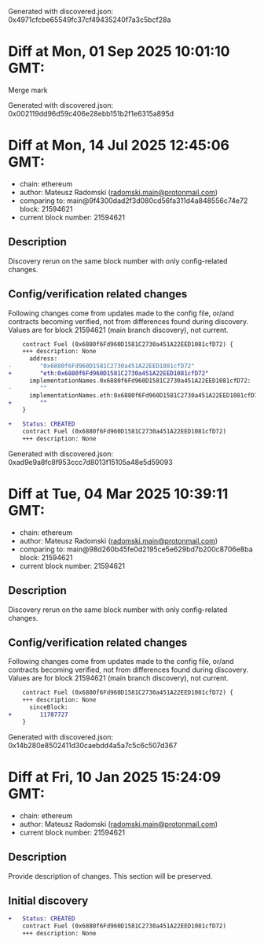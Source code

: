Generated with discovered.json: 0x4971cfcbe65549fc37cf49435240f7a3c5bcf28a

# Diff at Mon, 01 Sep 2025 10:01:10 GMT:

Merge mark

Generated with discovered.json: 0x002119dd96d59c406e28ebb151b2f1e6315a895d

# Diff at Mon, 14 Jul 2025 12:45:06 GMT:

- chain: ethereum
- author: Mateusz Radomski (<radomski.main@protonmail.com>)
- comparing to: main@9f4300dad2f3d080cd56fa311d4a848556c74e72 block: 21594621
- current block number: 21594621

## Description

Discovery rerun on the same block number with only config-related changes.

## Config/verification related changes

Following changes come from updates made to the config file,
or/and contracts becoming verified, not from differences found during
discovery. Values are for block 21594621 (main branch discovery), not current.

```diff
    contract Fuel (0x6880f6Fd960D1581C2730a451A22EED1081cfD72) {
    +++ description: None
      address:
-        "0x6880f6Fd960D1581C2730a451A22EED1081cfD72"
+        "eth:0x6880f6Fd960D1581C2730a451A22EED1081cfD72"
      implementationNames.0x6880f6Fd960D1581C2730a451A22EED1081cfD72:
-        ""
      implementationNames.eth:0x6880f6Fd960D1581C2730a451A22EED1081cfD72:
+        ""
    }
```

```diff
+   Status: CREATED
    contract Fuel (0x6880f6Fd960D1581C2730a451A22EED1081cfD72)
    +++ description: None
```

Generated with discovered.json: 0xad9e9a8fc8f953ccc7d8013f15105a48e5d59093

# Diff at Tue, 04 Mar 2025 10:39:11 GMT:

- chain: ethereum
- author: Mateusz Radomski (<radomski.main@protonmail.com>)
- comparing to: main@98d260b45fe0d2195ce5e629bd7b200c8706e8ba block: 21594621
- current block number: 21594621

## Description

Discovery rerun on the same block number with only config-related changes.

## Config/verification related changes

Following changes come from updates made to the config file,
or/and contracts becoming verified, not from differences found during
discovery. Values are for block 21594621 (main branch discovery), not current.

```diff
    contract Fuel (0x6880f6Fd960D1581C2730a451A22EED1081cfD72) {
    +++ description: None
      sinceBlock:
+        11787727
    }
```

Generated with discovered.json: 0x14b280e8502411d30caebdd4a5a7c5c6c507d367

# Diff at Fri, 10 Jan 2025 15:24:09 GMT:

- chain: ethereum
- author: Mateusz Radomski (<radomski.main@protonmail.com>)
- current block number: 21594621

## Description

Provide description of changes. This section will be preserved.

## Initial discovery

```diff
+   Status: CREATED
    contract Fuel (0x6880f6Fd960D1581C2730a451A22EED1081cfD72)
    +++ description: None
```

